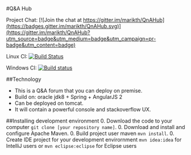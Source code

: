 #Q&amp;A Hub

Project Chat: [![Join the chat at https://gitter.im/marikth/QnAHub](https://badges.gitter.im/marikth/QnAHub.svg)](https://gitter.im/marikth/QnAHub?utm_source=badge&utm_medium=badge&utm_campaign=pr-badge&utm_content=badge)

Linux CI: [![Build Status](https://travis-ci.org/marikth/QnAHub.svg?branch=master)](https://travis-ci.org/marikth/QnAHub)

Windows CI: [![Build status](https://ci.appveyor.com/api/projects/status/ighdmon45xvwrx2i/branch/master?svg=true)](https://ci.appveyor.com/project/marikth/qnahub/branch/master)

##Technology
* This is a Q&A forum that you can deploy on premise.
* Build on: oracle jdk8 + Spring + AngularJS 2
* Can be deployed on tomcat.
* It will contain a powerful console and stackoverflow UX.


##Installing development environment 
0. Download the code to your computer `git clone [your repository name]`.
0. Download and install and configure Apache Maven.
0. Build project user maven `mvn install`.
0. Create IDE project for your development envirornment `mvn idea:idea` for IntelliJ users or `mvn eclipse:eclipse` for Eclipse users
